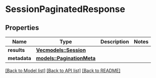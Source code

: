 # SessionPaginatedResponse

## Properties

Name | Type | Description | Notes
------------ | ------------- | ------------- | -------------
**results** | [**Vec<models::Session>**](Session.md) |  | 
**metadata** | [**models::PaginationMeta**](PaginationMeta.md) |  | 

[[Back to Model list]](../README.md#documentation-for-models) [[Back to API list]](../README.md#documentation-for-api-endpoints) [[Back to README]](../README.md)



